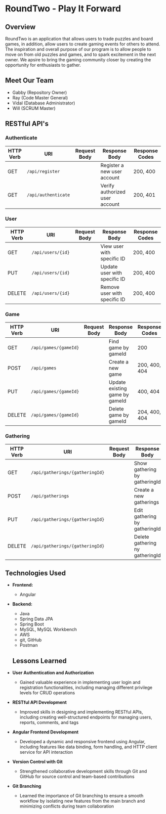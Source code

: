 # **RoundTwo - Play It Forward**

## **Overview**

RoundTwo is an application that allows users to trade puzzles and board games, in addition, allow users to create gaming events for others to attend. The inspiration and overall purpose of our program is to allow people to move on from old puzzles and games, and to spark excitement in the next owner. We apsire to bring the gaming community closer by creating the opportunity for enthusiasts to gather.


## **Meet Our Team**
- Gabby (Repository Owner)
- Ray (Code Master General)
- Vidal (Database Administrator)
- Will (SCRUM Master)

## **RESTful API's**

### Authenticate
| HTTP Verb | URI                                         | Request Body                             | Response Body                                  | Response Codes  |
|-----------|---------------------------------------------|------------------------------------------|------------------------------------------------|-----------------|
| GET       | `/api/register`                             |                                          | Register a new user account                    | 200, 400        |
| GET       | `/api/authenticate`                         |                                          | Verify authorized user account                 | 200, 401        |

### User
| HTTP Verb | URI                                         | Request Body                             | Response Body                                  | Response Codes  |
|-----------|---------------------------------------------|------------------------------------------|------------------------------------------------|-----------------|
| GET		| `/api/users/{id}` 						  |											 | View user with specific ID					  | 200, 400		|
| PUT       | `/api/users/{id}`                           |                                          | Update user with specific ID                   | 200, 400        |
| DELETE    | `/api/users/{id}`                           |                                          | Remove user with specific ID                   | 200, 400        |
 
### Game
| HTTP Verb | URI                                         | Request Body                             | Response Body                                  | Response Codes  |
|-----------|---------------------------------------------|------------------------------------------|------------------------------------------------|-----------------|
| GET       | `/api/games/{gameId}`                		  |                                          | Find game by gameId                            | 200             |
| POST      | `/api/games`              	              |                                          | Create a new game  						      | 200, 400, 404   |
| PUT       | `/api/games/{gameId}`                       | 							             | Update existing game by gameId	              | 400, 404        |
| DELETE    | `/api/games/{gameId}`                       | 									     | Delete game by gameId			              | 204, 400, 404   |

### Gathering
| HTTP Verb | URI                                         | Request Body                             | Response Body                                  | Response Codes  |
|-----------|---------------------------------------------|------------------------------------------|------------------------------------------------|-----------------|
| GET       | `/api/gatherings/{gatheringId}`             |                                          | Show gathering by gatheringId                  | 200, 400, 404   |
| POST      | `/api/gatherings`                      	  |                                          | Create a new gatherings					      | 201, 400, 404   |
| PUT       | `/api/gatherings/{gatheringId}`             |                                          | Edit gathering by gatheringId    			  | 400, 404        |
| DELETE    | `/api/gatherings/{gatheringId}`             | 							             | Delete gathering ny gatheringId		          | 204, 400, 404   |


## **Technologies Used**
- **Frontend:**
  - Angular
- **Backend:**
  - Java
  - Spring Data JPA
  - Spring Boot
  - MySQL, MySQL Workbench
  - AWS
  - git, GitHub
  - Postman


  ## **Lessons Learned** 
- **User Authentication and Authorization**
  - Gained valuable experience in implementing user login and registration functionalities, including managing different privilege levels for CRUD operations
- **RESTful API Development**
  - Improved skills in designing and implementing RESTful APIs, including creating well-structured endpoints for managing users, reports, comments, and tags
- **Angular Frontend Development**
  - Developed a dynamic and responsive frontend using Angular, including features like data binding, form handling, and HTTP client service for API interaction
- **Version Control with Git**
  - Strengthened collaborative development skills through Git and GitHub for source control and team-based contributions
- **Git Branching**
  - Learned the importance of Git branching to ensure a smooth workflow by isolating new features from the main branch and minimizing conflicts during team collaboration
